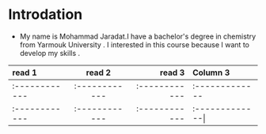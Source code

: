 # Introdation
- My name is Mohammad Jaradat.I have a bachelor's degree in chemistry from Yarmouk University . I interested in this course because I want to develop my skills . 


| read 1      | read 2     | read 3     | Column 3     |
| :------------- | :----------: | -----------: | :------------- |
|  :------------ | :------------| :------------| :------------- |
| :------------  | :------------| :------------| :-------------\|